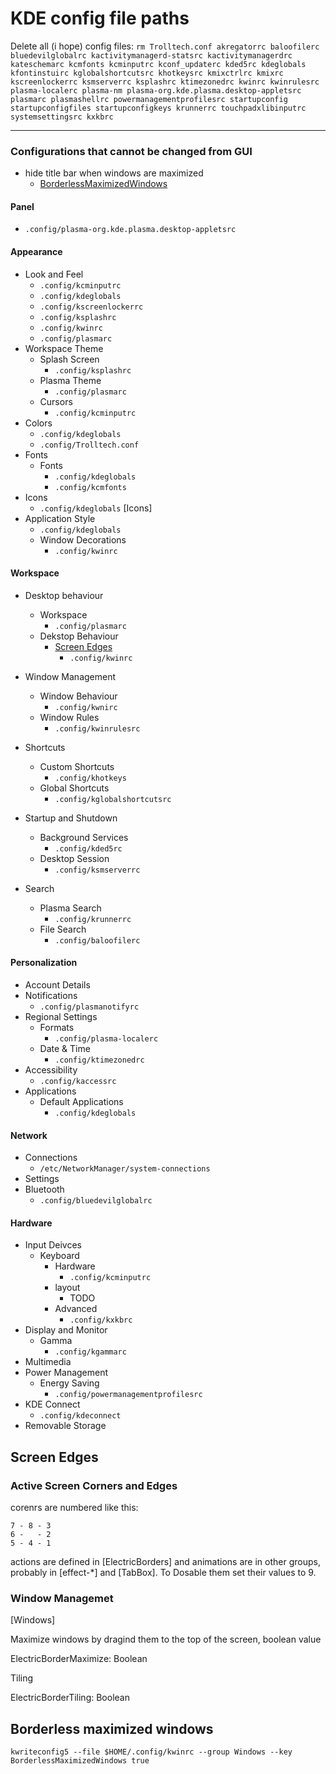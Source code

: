 # KDE config file paths

Delete all (i hope) config files: `rm Trolltech.conf
akregatorrc
baloofilerc
bluedevilglobalrc
kactivitymanagerd-statsrc
kactivitymanagerdrc
kateschemarc
kcmfonts
kcminputrc
kconf_updaterc
kded5rc
kdeglobals
kfontinstuirc
kglobalshortcutsrc
khotkeysrc
kmixctrlrc
kmixrc
kscreenlockerrc
ksmserverrc
ksplashrc
ktimezonedrc
kwinrc
kwinrulesrc
plasma-localerc
plasma-nm
plasma-org.kde.plasma.desktop-appletsrc
plasmarc
plasmashellrc
powermanagementprofilesrc
startupconfig
startupconfigfiles
startupconfigkeys
krunnerrc
touchpadxlibinputrc
systemsettingsrc
kxkbrc`

---
### Configurations that cannot be changed from GUI
  * hide title bar when windows are maximized
     * [BorderlessMaximizedWindows](#borderless-maximized-windows)

#### Panel
   * `.config/plasma-org.kde.plasma.desktop-appletsrc`

#### Appearance
   * Look and Feel
      * `.config/kcminputrc`
      * `.config/kdeglobals`
      * `.config/kscreenlockerrc`
      * `.config/ksplashrc`
      * `.config/kwinrc`
      * `.config/plasmarc`
   * Workspace Theme
      * Splash Screen
         * `.config/ksplashrc`
      * Plasma Theme
         * `.config/plasmarc`
      * Cursors
         * `.config/kcminputrc`
   * Colors
       * `.config/kdeglobals`
       * `.config/Trolltech.conf`
   * Fonts
      * Fonts
         * `.config/kdeglobals`
         * `.config/kcmfonts`
   * Icons
      * `.config/kdeglobals` [Icons]
   * Application Style
      * `.config/kdeglobals`
      * Window Decorations
         * `.config/kwinrc`
#### Workspace
   * Desktop behaviour
      * Workspace
         * `.config/plasmarc`
      * Dekstop Behaviour
         * [Screen Edges](#screen-edges)
            * `.config/kwinrc`
   * Window Management
      * Window  Behaviour
         * `.config/kwnirc`
      * Window Rules
         * `.config/kwinrulesrc`

   * Shortcuts
      * Custom Shortcuts
         * `.config/khotkeys`
      * Global Shortcuts
         * `.config/kglobalshortcutsrc`
   * Startup and Shutdown
      * Background Services
          * `.config/kded5rc`
       * Desktop Session
          * `.config/ksmserverrc`
   * Search
      * Plasma Search
         * `.config/krunnerrc`
      * File Search
         * `.config/baloofilerc`
#### Personalization
   * Account Details
   * Notifications
      * `.config/plasmanotifyrc`
   * Regional Settings
      * Formats
         * `.config/plasma-localerc`
      * Date & Time
         * `.config/ktimezonedrc`
   * Accessibility
      * `.config/kaccessrc`
   * Applications
      * Default Applications
         * `.config/kdeglobals`
#### Network
   * Connections
      * `/etc/NetworkManager/system-connections`
   * Settings
   * Bluetooth
      * `.config/bluedevilglobalrc`
#### Hardware
   * Input Deivces
      * Keyboard
         * Hardware
            * `.config/kcminputrc`
         * layout
            * TODO
         * Advanced
            * `.config/kxkbrc`
   * Display and Monitor
      * Gamma
         * `.config/kgammarc`
   * Multimedia
   * Power Management
      * Energy Saving
         * `.config/powermanagementprofilesrc`
   * KDE Connect
      * `.config/kdeconnect`
   * Removable Storage

## Screen Edges
### Active Screen Corners and Edges
corenrs are numbered like this:

```
7 - 8 - 3
6 -   - 2
5 - 4 - 1
```

actions are defined in [ElectricBorders] and animations are in other groups, probably in [effect-*] and [TabBox]. To Dosable them set their values to 9.

### Window Managemet
[Windows]

Maximize windows by dragind them to the top of the screen, boolean value

ElectricBorderMaximize: Boolean

Tiling

ElectricBorderTiling: Boolean

## Borderless maximized windows

`kwriteconfig5 --file $HOME/.config/kwinrc --group Windows --key BorderlessMaximizedWindows true`
